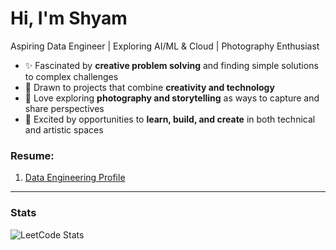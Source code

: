 # Hi, I'm Shyam
 Aspiring Data Engineer |  Exploring AI/ML & Cloud | Photography Enthusiast

- ✨ Fascinated by **creative problem solving** and finding simple solutions to complex challenges  
- 🎨 Drawn to projects that combine **creativity and technology**  
- 📸 Love exploring **photography and storytelling** as ways to capture and share perspectives  
- 🚀 Excited by opportunities to **learn, build, and create** in both technical and artistic spaces

### Resume:
1. [Data Engineering Profile](https://shyammvm.github.io/Resume/de.pdf)

---

### Stats
![LeetCode Stats](https://leetcard.jacoblin.cool/shyammvm?theme=dark&font=Karma&ext=heatmap)
